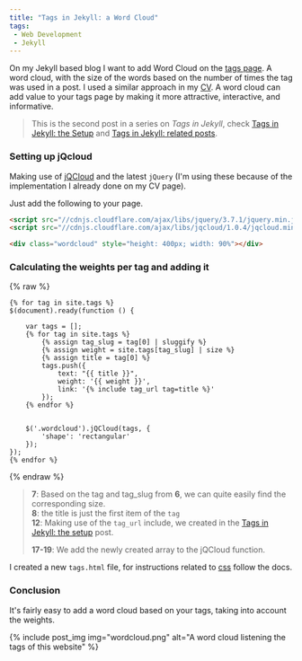 ```yaml
---
title: "Tags in Jekyll: a Word Cloud"
tags: 
 - Web Development
 - Jekyll
---
```


On my Jekyll based blog I want to add Word Cloud on the [tags page](/tags/). A word cloud, with the size of the words based on the number of times the tag was used in a post. I used a similar approach in my [CV](/cv/#skills). A word cloud can add value to your tags page by making it more attractive, interactive, and informative. 

> This is the second post in a series on _Tags in Jekyll_, check [Tags in Jekyll: the Setup](/2024/01/03/tags-in-jekyll/) and [Tags in Jekyll: related posts](/2024/01/05/tags-in-jekyll-related-posts/).

### Setting up jQcloud

Making use of [jQCloud](https://github.com/lucaong/jQCloud) and the latest `jQuery` (I'm using these because of the implementation I already done on my CV page).

Just add the following to your page.

```html
<script src="//cdnjs.cloudflare.com/ajax/libs/jquery/3.7.1/jquery.min.js" integrity="sha512-v2CJ7UaYy4JwqLDIrZUI/4hqeoQieOmAZNXBeQyjo21dadnwR+8ZaIJVT8EE2iyI61OV8e6M8PP2/4hpQINQ/g==" crossorigin="anonymous" referrerpolicy="no-referrer"></script>
<script src="//cdnjs.cloudflare.com/ajax/libs/jqcloud/1.0.4/jqcloud.min.js" integrity="sha512-kKFIFIYZ70cs9AxqGnLqwhm1t0DI3vwiIGGe2r0zulHVgpDYvW3QZuIqsFzgbqmEsq1no2YCBJ7O99t8kmVu2A==" crossorigin="anonymous" referrerpolicy="no-referrer"></script>

<div class="wordcloud" style="height: 400px; width: 90%"></div>
```

### Calculating the weights per tag and adding it

{% raw %}
```liquid
{% for tag in site.tags %}
$(document).ready(function () {
    
    var tags = [];
    {% for tag in site.tags %}
        {% assign tag_slug = tag[0] | sluggify %}                    
        {% assign weight = site.tags[tag_slug] | size %}
        {% assign title = tag[0] %}
        tags.push({
            text: "{{ title }}",
            weight: '{{ weight }}',
            link: '{% include tag_url tag=title %}'
        });
    {% endfor %}


    $('.wordcloud').jQCloud(tags, {
        'shape': 'rectangular'
    });    
});
{% endfor %}
```
{% endraw %}

> __7__:        Based on the tag and tag_slug from __6__, we can quite easily find the corresponding size. <br>
> __8__:        the title is just the first item of the `tag` <br>
> __12__:       Making use of the `tag_url` include, we created in the [Tags in Jekyll: the setup](/2024/01/03/tags-in-jekyll/) post.
>
> __17-19__:    We add the newly created array to the jQCloud function.

I created a new `tags.html` file, for instructions related to [css](https://github.com/lucaong/jQCloud#custom-css-guidelines) follow the docs.

### Conclusion

It's fairly easy to add a word cloud based on your tags, taking into account the weights. 

{% include post_img img="wordcloud.png" alt="A word cloud listening the tags of this website" %}